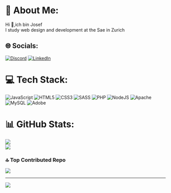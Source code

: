 # 💫 About Me:
Hi 👋,ich bin Josef<br>I study web design and development at the Sae in Zurich


## 🌐 Socials:
[![Discord](https://img.shields.io/badge/Discord-%237289DA.svg?logo=discord&logoColor=white)](https://discord.gg/josef_josef) [![LinkedIn](https://img.shields.io/badge/LinkedIn-%230077B5.svg?logo=linkedin&logoColor=white)](https://linkedin.com/in/www.linkedin.com/in/josef-leite) 

# 💻 Tech Stack:
![JavaScript](https://img.shields.io/badge/javascript-%23323330.svg?style=for-the-badge&logo=javascript&logoColor=%23F7DF1E) ![HTML5](https://img.shields.io/badge/html5-%23E34F26.svg?style=for-the-badge&logo=html5&logoColor=white) ![CSS3](https://img.shields.io/badge/css3-%231572B6.svg?style=for-the-badge&logo=css3&logoColor=white) ![SASS](https://img.shields.io/badge/SASS-hotpink.svg?style=for-the-badge&logo=SASS&logoColor=white) ![PHP](https://img.shields.io/badge/php-%23777BB4.svg?style=for-the-badge&logo=php&logoColor=white) ![NodeJS](https://img.shields.io/badge/node.js-6DA55F?style=for-the-badge&logo=node.js&logoColor=white) ![Apache](https://img.shields.io/badge/apache-%23D42029.svg?style=for-the-badge&logo=apache&logoColor=white) ![MySQL](https://img.shields.io/badge/mysql-%2300000f.svg?style=for-the-badge&logo=mysql&logoColor=white) ![Adobe](https://img.shields.io/badge/adobe-%23FF0000.svg?style=for-the-badge&logo=adobe&logoColor=white)
# 📊 GitHub Stats:

![](https://github-readme-streak-stats.herokuapp.com/?user=NasaboyZ&theme=dark&hide_border=false)<br/>
![](https://github-readme-stats.vercel.app/api/top-langs/?username=NasaboyZ&theme=dark&hide_border=false&include_all_commits=false&count_private=true&layout=compact)

### 🔝 Top Contributed Repo
![](https://github-contributor-stats.vercel.app/api?username=NasaboyZ&limit=5&theme=dark&combine_all_yearly_contributions=true)

---
[![](https://visitcount.itsvg.in/api?id=NasaboyZ&icon=0&color=0)](https://visitcount.itsvg.in)

<!-- Proudly created with GPRM ( https://gprm.itsvg.in ) -->
